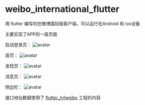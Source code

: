 # weibo_international_flutter

用 flutter 编写的仿微博国际版客户端，可以运行在Android 和 ios设备

主要实现了APP的一级页面

启动登录页：
![avatar](screenImg/login.png)

首页：
![avatar](screenImg/home.png)

发现页：
![avatar](screenImg/discover.png)

消息页：
![avatar](screenImg/message.png)

侧边栏：
![avatar](screenImg/slide.png)

接口地址数据使用了 [flutter_hrlweibo]( https://github.com/huangruiLearn/flutter_hrlweibo) 工程的内容
